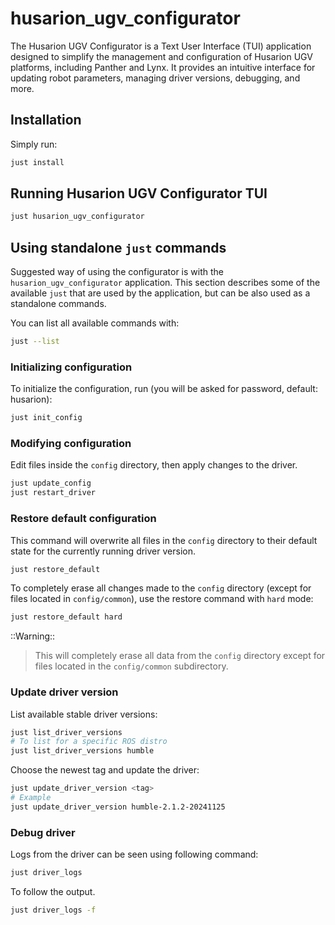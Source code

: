 # husarion_ugv_configurator

The Husarion UGV Configurator is a Text User Interface (TUI) application designed to simplify the management and configuration of Husarion UGV platforms, including Panther and Lynx. It provides an intuitive interface for updating robot parameters, managing driver versions, debugging, and more.

## Installation

Simply run:

```bash
just install
```

## Running Husarion UGV Configurator TUI

```bash
just husarion_ugv_configurator
```

## Using standalone `just` commands

Suggested way of using the configurator is with the `husarion_ugv_configurator` application. This section describes some of the available `just` that are used by the application, but can be also used as a standalone commands.

You can list all available commands with:

```bash
just --list
```

### Initializing configuration

To initialize the configuration, run (you will be asked for password, default: husarion):

```bash
just init_config
```

### Modifying configuration

Edit files inside the `config` directory, then apply changes to the driver.

```bash
just update_config
just restart_driver
```

### Restore default configuration

This command will overwrite all files in the `config` directory to their default state for the currently running driver version.

```bash
just restore_default
```

To completely erase all changes made to the `config` directory (except for files located in `config/common`), use the restore command with `hard` mode:

```bash
just restore_default hard
```

::Warning::
> This will completely erase all data from the `config` directory except for files located in the `config/common` subdirectory.

### Update driver version

List available stable driver versions:

```bash
just list_driver_versions
# To list for a specific ROS distro
just list_driver_versions humble
```

Choose the newest tag and update the driver:

```bash
just update_driver_version <tag>
# Example
just update_driver_version humble-2.1.2-20241125
```

### Debug driver

Logs from the driver can be seen using following command:

```bash
just driver_logs
```

To follow the output.

```bash
just driver_logs -f
```
